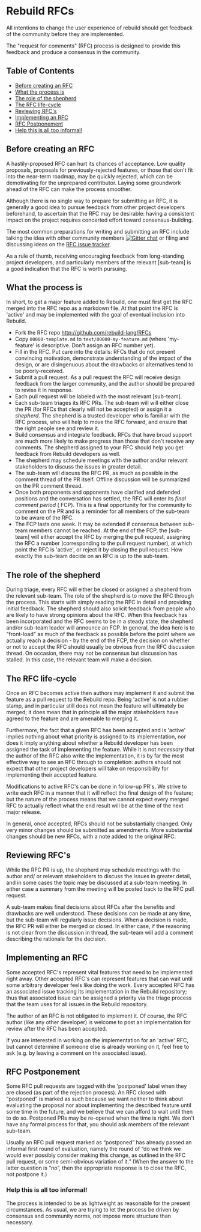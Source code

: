# Rebuild RFCs
[Rebuild RFCs]: #rebuild-rfcs

All intentions to change the user experience of rebuild should get feedback of 
the community before they are implemented.

The "request for comments" (RFC) process is designed to provide this feedback 
and produce a consensus in the community.

## Table of Contents
[Table of Contents]: #table-of-contents

* [Before creating an RFC]
* [What the process is]
* [The role of the shepherd]
* [The RFC life-cycle]
* [Reviewing RFC's]
* [Implementing an RFC]
* [RFC Postponement]
* [Help this is all too informal!]

## Before creating an RFC
[Before creating an RFC]: #before-creating-an-rfc

A hastily-proposed RFC can hurt its chances of acceptance. Low quality 
proposals, proposals for previously-rejected features, or those that don't fit 
into the near-term roadmap, may be quickly rejected, which can be demotivating 
for the unprepared contributor. Laying some groundwork ahead of the RFC can 
make the process smoother.

Although there is no single way to prepare for submitting an RFC, it is 
generally a good idea to pursue feedback from other project developers 
beforehand, to ascertain that the RFC may be desirable: having a consistent 
impact on the project requires concerted effort toward consensus-building.

The most common preparations for writing and submitting an RFC include talking 
the idea with other community members [![Gitter chat](https://badges.gitter.im/gitterHQ/gitter.png)](https://gitter.im/rebuild-lang/Lobby) or filing and discussing ideas on the 
[RFC issue tracker][issues].

As a rule of thumb, receiving encouraging feedback from long-standing project 
developers, and particularly members of the relevant [sub-team] is a good 
indication that the RFC is worth pursuing.

[issues]: https://github.com/rebuild-lang/RFCs/issues


## What the process is
[What the process is]: #what-the-process-is

In short, to get a major feature added to Rebuild, one must first get the RFC 
merged into the RFC repo as a markdown file. At that point the RFC is 'active' 
and may be implemented with the goal of eventual inclusion into Rebuild.

* Fork the RFC repo http://github.com/rebuild-lang/RFCs
* Copy `00000-template.md` to `text/00000-my-feature.md` (where 'my-feature'
  is descriptive. Don't assign an RFC number yet).
* Fill in the RFC. Put care into the details: RFCs that do not present 
  convincing motivation, demonstrate understanding of the impact of the 
  design, or are disingenuous about the drawbacks or alternatives tend to be 
  poorly-received.
* Submit a pull request. As a pull request the RFC will receive design 
  feedback from the larger community, and the author should be prepared to
  revise it in response.
* Each pull request will be labeled with the most relevant [sub-team].
* Each sub-team triages its RFC PRs. The sub-team will will either close the 
  PR (for RFCs that clearly will not be accepted) or assign it a *shepherd*. 
  The shepherd is a trusted developer who is familiar with the RFC process, 
  who will help to move the RFC forward, and ensure that the right people see 
  and review it.
* Build consensus and integrate feedback. RFCs that have broad support are 
  much more likely to make progress than those that don't receive any 
  comments. The shepherd assigned to your RFC should help you get feedback 
  from Rebuild developers as well.
* The shepherd may schedule meetings with the author and/or relevant 
  stakeholders to discuss the issues in greater detail.
* The sub-team will discuss the RFC PR, as much as possible in the comment 
  thread of the PR itself. Offline discussion will be summarized on the PR 
  comment thread.
* Once both proponents and opponents have clarified and defended positions and
  the conversation has settled, the RFC will enter its *final comment period* (
  FCP). This is a final opportunity for the community to comment on the PR and 
  is a reminder for all members of the sub-team to be aware of the RFC.
* The FCP lasts one week. It may be extended if consensus between sub-team 
  members cannot be reached. At the end of the FCP,  the [sub-team] will 
  either accept the RFC by merging the pull request, assigning the RFC a 
  number (corresponding to the pull request number), at which point the RFC is 
  'active', or reject it by closing the pull request. How exactly the sub-team 
  decide on an RFC is up to the sub-team.


## The role of the shepherd
[The role of the shepherd]: #the-role-of-the-shepherd

During triage, every RFC will either be closed or assigned a shepherd from the
relevant sub-team. The role of the shepherd is to move the RFC through the
process. This starts with simply reading the RFC in detail and providing
initial feedback. The shepherd should also solicit feedback from people who
are likely to have strong opinions about the RFC. When this feedback has been
incorporated and the RFC seems to be in a steady state, the shepherd and/or
sub-team leader will announce an FCP. In general, the idea here is to 
"front-load" as much of the feedback as possible before the point where we 
actually reach a decision - by the end of the FCP, the decision on whether or 
not to accept the RFC should usually be obvious from the RFC discussion 
thread. On occasion, there may not be consensus but discussion has stalled. In 
this case, the relevant team will make a decision.


## The RFC life-cycle
[The RFC life-cycle]: #the-rfc-life-cycle

Once an RFC becomes active then authors may implement it and submit the 
feature as a pull request to the Rebuild repo. Being 'active' is not a rubber 
stamp, and in particular still does not mean the feature will ultimately be 
merged; it does mean that in principle all the major stakeholders have agreed 
to the feature and are amenable to merging it.

Furthermore, the fact that a given RFC has been accepted and is 'active' 
implies nothing about what priority is assigned to its implementation, nor 
does it imply anything about whether a Rebuild developer has been assigned the 
task of implementing the feature. While it is not *necessary* that the author 
of the RFC also write the implementation, it is by far the most effective way 
to see an RFC through to completion: authors should not expect that other 
project developers will take on responsibility for implementing their accepted 
feature.

Modifications to active RFC's can be done in follow-up PR's. We strive to 
write each RFC in a manner that it will reflect the final design of the 
feature; but the nature of the process means that we cannot expect every 
merged RFC to actually reflect what the end result will be at the time of the 
next major release.

In general, once accepted, RFCs should not be substantially changed. Only very 
minor changes should be submitted as amendments. More substantial changes 
should be new RFCs, with a note added to the original RFC.


## Reviewing RFC's
[Reviewing RFC's]: #reviewing-rfcs

While the RFC PR is up, the shepherd may schedule meetings with the author and/
or relevant stakeholders to discuss the issues in greater detail, and in some 
cases the topic may be discussed at a sub-team meeting. In either case a 
summary from the meeting will be posted back to the RFC pull request.

A sub-team makes final decisions about RFCs after the benefits and drawbacks 
are well understood. These decisions can be made at any time, but the sub-team 
will regularly issue decisions. When a decision is made, the RFC PR will 
either be merged or closed. In either case, if the reasoning is not clear from 
the discussion in thread, the sub-team will add a comment describing the 
rationale for the decision.


## Implementing an RFC
[Implementing an RFC]: #implementing-an-rfc

Some accepted RFC's represent vital features that need to be implemented right 
away. Other accepted RFC's can represent features that can wait until some 
arbitrary developer feels like doing the work. Every accepted RFC has an 
associated issue tracking its implementation in the Rebuild repository; thus 
that associated issue can be assigned a priority via the triage process that 
the team uses for all issues in the Rebuild repository. 

The author of an RFC is not obligated to implement it. Of course, the RFC 
author (like any other developer) is welcome to post an implementation for 
review after the RFC has been accepted.

If you are interested in working on the implementation for an 'active' RFC, 
but cannot determine if someone else is already working on it, feel free to 
ask (e.g. by leaving a comment on the associated issue).


## RFC Postponement
[RFC Postponement]: #rfc-postponement

Some RFC pull requests are tagged with the 'postponed' label when they are 
closed (as part of the rejection process). An RFC closed with “postponed” is 
marked as such because we want neither to think about evaluating the proposal 
nor about implementing the described feature until some time in the future, 
and we believe that we can afford to wait until then to do so. Postponed PRs 
may be re-opened when the time is right. We don't have any formal process for 
that, you should ask members of the relevant sub-team.

Usually an RFC pull request marked as “postponed” has already passed an 
informal first round of evaluation, namely the round of “do we think we would 
ever possibly consider making this change, as outlined in the RFC pull 
request, or some semi-obvious variation of it.”  (When the answer to the 
latter question is “no”, then the appropriate response is to close the RFC, 
not postpone it.)


### Help this is all too informal!
[Help this is all too informal!]: #help-this-is-all-too-informal

The process is intended to be as lightweight as reasonable for the present 
circumstances. As usual, we are trying to let the process be driven by 
consensus and community norms, not impose more structure than necessary.

